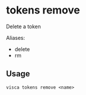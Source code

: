 # tokens remove

Delete a token

Aliases:

- delete
- rm

## Usage

```console
visca tokens remove <name>
```
